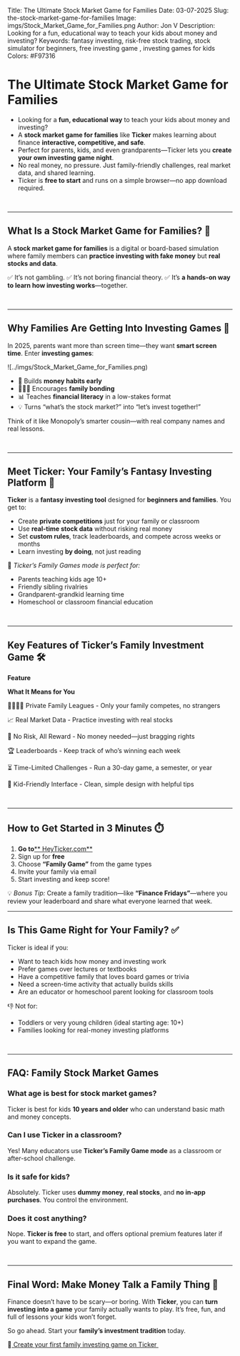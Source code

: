Title: The Ultimate Stock Market Game for Families
Date: 03-07-2025
Slug: the-stock-market-game-for-families
Image: imgs/Stock_Market_Game_for_Families.png
Author: Jon V
Description: Looking for a fun, educational way to teach your kids about money and investing?
Keywords: fantasy investing, risk-free stock trading, stock simulator for beginners, free investing game , investing games for kids
Colors: #F97316

# **The Ultimate Stock Market Game for Families**

- Looking for a **fun, educational way** to teach your kids about money and investing?
- A **stock market game for families** like **Ticker** makes learning about finance **interactive, competitive, and safe**.
- Perfect for parents, kids, and even grandparents—Ticker lets you **create your own investing game night**.
- No real money, no pressure. Just family-friendly challenges, real market data, and shared learning.
- Ticker is **free to start** and runs on a simple browser—no app download required.

‌

---

## **What Is a Stock Market Game for Families? 🤔**

A **stock market game for families** is a digital or board-based simulation where family members can **practice investing with fake money** but **real stocks and data**.

✅ It’s not gambling.
✅ It’s not boring financial theory.
✅ It’s **a hands-on way to learn how investing works**—together.

‌

---

## **Why Families Are Getting Into Investing Games 🎯**

In 2025, parents want more than screen time—they want **smart screen time**. Enter **investing games**:

![../imgs/Stock_Market_Game_for_Families.png)

- 💸 Builds **money habits early**
- 👨‍👩‍👧 Encourages **family bonding**
- 📊 Teaches **financial literacy** in a low-stakes format
- 💡 Turns “what’s the stock market?” into “let’s invest together!”

Think of it like Monopoly’s smarter cousin—with real company names and real lessons.

‌

---

## **Meet Ticker: Your Family’s Fantasy Investing Platform 🧠**

**Ticker** is a **fantasy investing tool** designed for **beginners and families**. You get to:

- Create **private competitions** just for your family or classroom
- Use **real-time stock data** without risking real money
- Set **custom rules**, track leaderboards, and compete across weeks or months
- Learn investing **by doing**, not just reading

📌 _Ticker’s Family Games mode is perfect for:_

- Parents teaching kids age 10+
- Friendly sibling rivalries
- Grandparent-grandkid learning time
- Homeschool or classroom financial education

‌

---

## **Key Features of Ticker’s Family Investment Game 🛠️**

**Feature**

**What It Means for You**

👨‍👩‍👧‍👦 Private Family Leagues - Only your family competes, no strangers

📈 Real Market Data - Practice investing with real stocks

🎯 No Risk, All Reward - No money needed—just bragging rights

🏆 Leaderboards - Keep track of who’s winning each week

⏳ Time-Limited Challenges - Run a 30-day game, a semester, or year

🧩 Kid-Friendly Interface - Clean, simple design with helpful tips

‌

---

## **How to Get Started in 3 Minutes ⏱️**

1. **Go to**[\*\* HeyTicker.com\*\*](https://heyticker.com "‌")
2. Sign up for **free**
3. Choose **“Family Game”** from the game types
4. Invite your family via email
5. Start investing and keep score!

💡 _Bonus Tip:_ Create a family tradition—like **“Finance Fridays”**—where you review your leaderboard and share what everyone learned that week.

---

## **Is This Game Right for Your Family? ✅**

Ticker is ideal if you:

- Want to teach kids how money and investing work
- Prefer games over lectures or textbooks
- Have a competitive family that loves board games or trivia
- Need a screen-time activity that actually builds skills
- Are an educator or homeschool parent looking for classroom tools

👎 Not for:

- Toddlers or very young children (ideal starting age: 10+)
- Families looking for real-money investing platforms

‌

---

## **FAQ: Family Stock Market Games**

### **What age is best for stock market games?**

Ticker is best for kids **10 years and older** who can understand basic math and money concepts.

### **Can I use Ticker in a classroom?**

Yes! Many educators use **Ticker’s Family Game mode** as a classroom or after-school challenge.

### **Is it safe for kids?**

Absolutely. Ticker uses **dummy money**, **real stocks**, and **no in-app purchases**. You control the environment.

### **Does it cost anything?**

Nope. **Ticker is free** to start, and offers optional premium features later if you want to expand the game.

‌

---

## **Final Word: Make Money Talk a Family Thing 💬**

Finance doesn’t have to be scary—or boring. With **Ticker**, you can **turn investing into a game** your family actually wants to play. It’s free, fun, and full of lessons your kids won’t forget.

So go ahead. Start your **family’s investment tradition** today.

🎉[ Create your first family investing game on Ticker ](https://heyticker.com "‌")
